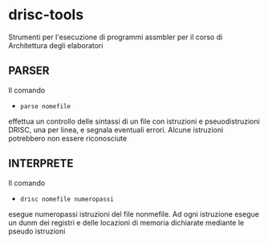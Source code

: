 # drisc-tools
Strumenti per l'esecuzione di programmi assmbler per il corso di Architettura degli elaboratori 

## PARSER
Il comando 
  -  `parse nomefile`  
  
effettua un controllo delle sintassi di un file con istruzioni e pseuodistruzioni DRISC, una per linea, e segnala eventuali errori. Alcune istruzioni potrebbero non essere riconosciute


## INTERPRETE
Il comando  
  - `drisc nomefile numeropassi`
  
esegue numeropassi istruzioni del file nonmefile. Ad ogni istruzione esegue un dunm dei registri e delle locazioni di memoria dichiarate mediante le pseudo istruzioni

